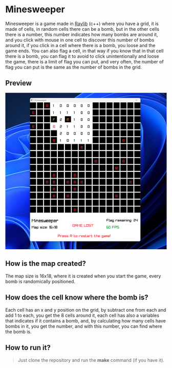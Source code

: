 # Minesweeper

Minesweeper is a game made in [Raylib](https://www.raylib.com/) (c++) where you have a grid, it is made of cells, in random cells there can be a bomb, but in the other cells there is a number, this number indicates how many bombs are around it, and you click with mouse  in one cell to discover this number of bombs around it, if you click in a cell where there is a bomb, you loose and the game ends.
You can also flag a cell, in that way if you know that in that cell there is a bomb, you can flag it to avoid to click unintentionally and loose the game, there is a limit of flag you can put, and very often, the number of flag you can put is the same as the number of bombs in the grid.

## Preview
<img src="preview_minesweeper.png" alt="Preview minesweeper" width="600"/>

## How is the map created?
The map size is 16x18, where it is created when you start the game, every bomb is randomically positioned.

## How does the cell know where the bomb is?
Each cell has an x and y position on the grid, by subtract one from each and add 1 to each, you get the 8 cells around it, each cell has also a variables that indicates if it contains a bomb, and, by calculating how many cells have bombs in it, you get the number, and with this number, you can find where the bomb is.

## How to run it?
> Just clone the repository and run the **make** command (if you have it).
